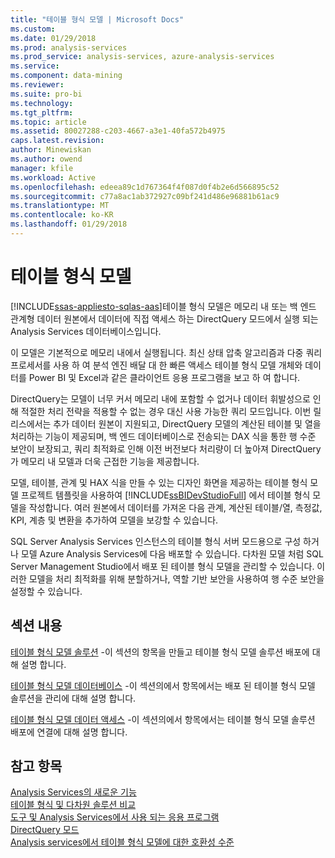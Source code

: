 ```yaml
---
title: "테이블 형식 모델 | Microsoft Docs"
ms.custom: 
ms.date: 01/29/2018
ms.prod: analysis-services
ms.prod_service: analysis-services, azure-analysis-services
ms.service: 
ms.component: data-mining
ms.reviewer: 
ms.suite: pro-bi
ms.technology: 
ms.tgt_pltfrm: 
ms.topic: article
ms.assetid: 80027288-c203-4667-a3e1-40fa572b4975
caps.latest.revision: 
author: Minewiskan
ms.author: owend
manager: kfile
ms.workload: Active
ms.openlocfilehash: edeea89c1d767364f4f087d0f4b2e6d566895c52
ms.sourcegitcommit: c77a8ac1ab372927c09bf241d486e96881b61ac9
ms.translationtype: MT
ms.contentlocale: ko-KR
ms.lasthandoff: 01/29/2018
---
```

# <a name="tabular-models"></a>테이블 형식 모델
[!INCLUDE[ssas-appliesto-sqlas-aas](../../includes/ssas-appliesto-sqlas-aas.md)]테이블 형식 모델은 메모리 내 또는 백 엔드 관계형 데이터 원본에서 데이터에 직접 액세스 하는 DirectQuery 모드에서 실행 되는 Analysis Services 데이터베이스입니다.  
  
 이 모델은 기본적으로 메모리 내에서 실행됩니다. 최신 상태 압축 알고리즘과 다중 쿼리 프로세서를 사용 하 여 분석 엔진 배달 대 한 빠른 액세스 테이블 형식 모델 개체와 데이터를 Power BI 및 Excel과 같은 클라이언트 응용 프로그램을 보고 하 여 합니다.  
  
 DirectQuery는 모델이 너무 커서 메모리 내에 포함할 수 없거나 데이터 휘발성으로 인해 적절한 처리 전략을 적용할 수 없는 경우 대신 사용 가능한 쿼리 모드입니다. 이번 릴리스에서는 추가 데이터 원본이 지원되고, DirectQuery 모델의 계산된 테이블 및 열을 처리하는 기능이 제공되며, 백 엔드 데이터베이스로 전송되는 DAX 식을 통한 행 수준 보안이 보장되고, 쿼리 최적화로 인해 이전 버전보다 처리량이 더 높아져 DirectQuery가 메모리 내 모델과 더욱 근접한 기능을 제공합니다.
  
 모델, 테이블, 관계 및 HAX 식을 만들 수 있는 디자인 화면을 제공하는 테이블 형식 모델 프로젝트 템플릿을 사용하여 [!INCLUDE[ssBIDevStudioFull](../../includes/ssbidevstudiofull-md.md)] 에서 테이블 형식 모델을 작성합니다. 여러 원본에서 데이터를 가져온 다음 관계, 계산된 테이블/열, 측정값, KPI, 계층 및 변환을 추가하여 모델을 보강할 수 있습니다.  
  
 SQL Server Analysis Services 인스턴스의 테이블 형식 서버 모드용으로 구성 하거나 모델 Azure Analysis Services에 다음 배포할 수 있습니다. 다차원 모델 처럼 SQL Server Management Studio에서 배포 된 테이블 형식 모델을 관리할 수 있습니다. 이러한 모델을 처리 최적화를 위해 분할하거나, 역할 기반 보안을 사용하여 행 수준 보안을 설정할 수 있습니다.  
  
## <a name="in-this-section"></a>섹션 내용  
 [테이블 형식 모델 솔루션](../../analysis-services/tabular-models/tabular-model-solutions-ssas-tabular.md) -이 섹션의 항목을 만들고 테이블 형식 모델 솔루션 배포에 대해 설명 합니다.
  
 [테이블 형식 모델 데이터베이스](../../analysis-services/tabular-models/tabular-model-databases-ssas-tabular.md) -이 섹션의에서 항목에서는 배포 된 테이블 형식 모델 솔루션을 관리에 대해 설명 합니다.
  
 [테이블 형식 모델 데이터 액세스](../../analysis-services/tabular-models/tabular-model-data-access.md) -이 섹션의에서 항목에서는 테이블 형식 모델 솔루션 배포에 연결에 대해 설명 합니다.
  
## <a name="see-also"></a>참고 항목  
 [Analysis Services의 새로운 기능](../../analysis-services/what-s-new-in-analysis-services.md)   
 [테이블 형식 및 다차원 솔루션 비교](../../analysis-services/comparing-tabular-and-multidimensional-solutions-ssas.md)   
 [도구 및 Analysis Services에서 사용 되는 응용 프로그램](../../analysis-services/tools-and-applications-used-in-analysis-services.md)   
 [DirectQuery 모드](../../analysis-services/tabular-models/directquery-mode-ssas-tabular.md)   
 [Analysis services에서 테이블 형식 모델에 대한 호환성 수준](../../analysis-services/tabular-models/compatibility-level-for-tabular-models-in-analysis-services.md)  
  
  
